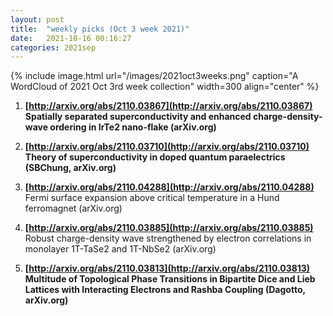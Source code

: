 ```yaml
---
layout: post
title:  "weekly picks (Oct 3 week 2021)"
date:   2021-10-16 00:16:27
categories: 2021sep
---
```


{% include image.html url="/images/2021oct3weeks.png" caption="A WordCloud of 2021 Oct 3rd week collection" width=300 align="center" %}



1. **[http://arxiv.org/abs/2110.03867](http://arxiv.org/abs/2110.03867)** **Spatially separated superconductivity and enhanced charge-density-wave ordering in IrTe2 nano-flake (arXiv.org)**

1. **[http://arxiv.org/abs/2110.03710](http://arxiv.org/abs/2110.03710)** **Theory of superconductivity in doped quantum paraelectrics (SBChung, arXiv.org)**

1. **[http://arxiv.org/abs/2110.04288](http://arxiv.org/abs/2110.04288)** Fermi surface expansion above critical temperature in a Hund ferromagnet (arXiv.org)

1. **[http://arxiv.org/abs/2110.03885](http://arxiv.org/abs/2110.03885)** Robust charge-density wave strengthened by electron correlations in monolayer 1T-TaSe2 and 1T-NbSe2 (arXiv.org)

1. **[http://arxiv.org/abs/2110.03813](http://arxiv.org/abs/2110.03813)** **Multitude of Topological Phase Transitions in Bipartite Dice and Lieb Lattices with Interacting Electrons and Rashba Coupling (Dagotto, arXiv.org)**
